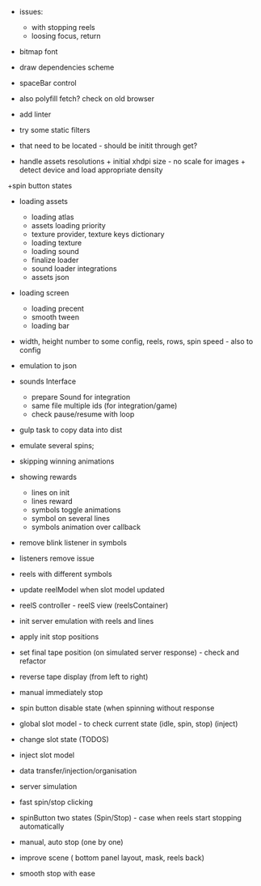 
- issues:
    - with stopping reels
    - loosing focus, return

- bitmap font

- draw dependencies scheme

- spaceBar control

- also polyfill fetch? check on old browser
- add linter

- try some static filters
- that need to be located - should be initit through get?

+ handle assets resolutions
       + initial xhdpi size - no scale for images
       + detect device and load appropriate density

+spin button states
+ loading assets
    + loading atlas
    + assets loading priority
    + texture provider, texture keys dictionary
    + loading texture
    + loading sound
    + finalize loader
    + sound loader integrations
    + assets json

+ loading screen
    + loading precent
    + smooth tween
    + loading bar

+ width, height number to some config, reels, rows, spin speed - also to config
+ emulation to json
+ sounds Interface
    + prepare Sound for integration
    + same file multiple ids (for integration/game)
    + check pause/resume with loop

+ gulp task to copy data into dist
+ emulate several spins;
+ skipping winning animations

+ showing rewards
    + lines on init
    + lines reward
    + symbols toggle animations
    + symbol on several lines
    + symbols animation over callback

+ remove blink listener in symbols
+ listeners remove issue
+ reels with different symbols
+ update reelModel when slot model updated
+ reelS  controller - reelS view (reelsContainer)
+ init server emulation with reels and lines
+ apply init stop positions
+ set final tape position (on simulated server response) - check and refactor
+ reverse tape display (from left to right)
+ manual immediately stop
+ spin button disable state (when spinning without response
+ global slot model - to check current state (idle, spin, stop) (inject)
+ change slot state (TODOS)
+ inject slot model
+ data transfer/injection/organisation
+ server simulation
+ fast spin/stop clicking
+ spinButton two states (Spin/Stop) - case when reels start stopping automatically
+ manual, auto stop (one by one)
+ improve scene ( bottom panel layout, mask, reels back)
+ smooth stop with ease


